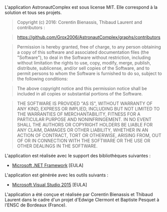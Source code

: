 L'application AstronautComplex est sous license MIT. Elle correspond à la solution et tous ses projets.

> Copyright (c) 2016: Corentin Bienassis, Thibaud Laurent and contributors :

> https://github.com/Grox2006/AstronautComplex/graphs/contributors

> Permission is hereby granted, free of charge, to any person obtaining a copy of this software and associated documentation files (the "Software"), to deal in the Software without restriction, including without limitation the rights to use, copy, modify, merge, publish, distribute, sublicense, and/or sell copies of the Software, and to permit persons to whom the Software is furnished to do so, subject to the following conditions:

> The above copyright notice and this permission notice shall be included in all copies or substantial portions of the Software.

> THE SOFTWARE IS PROVIDED "AS IS", WITHOUT WARRANTY OF ANY KIND, EXPRESS OR IMPLIED, INCLUDING BUT NOT LIMITED TO THE WARRANTIES OF MERCHANTABILITY, FITNESS FOR A PARTICULAR PURPOSE AND NONINFRINGEMENT. IN NO EVENT SHALL THE AUTHORS OR COPYRIGHT HOLDERS BE LIABLE FOR ANY CLAIM, DAMAGES OR OTHER LIABILITY, WHETHER IN AN ACTION OF CONTRACT, TORT OR OTHERWISE, ARISING FROM, OUT OF OR IN CONNECTION WITH THE SOFTWARE OR THE USE OR OTHER DEALINGS IN THE SOFTWARE.

L'application est réalisée avec le support des bibliothèques suivantes :

- [Microsoft .NET Framework](https://msdn.microsoft.com/en-us/library/ms994405.aspx) [EULA]

L'application est générée avec les outils suivants :

- [Microsoft Visual Studio 2015](https://www.visualstudio.com/license-terms/mt171551/) [EULA]

L'application a été conçue et réalisée par Corentin Bienassis et Thibaud Laurent dans le cadre d'un projet d'Edwige Clermont et Baptiste Pesquet à l'ENSC de Bordeaux (France). 
